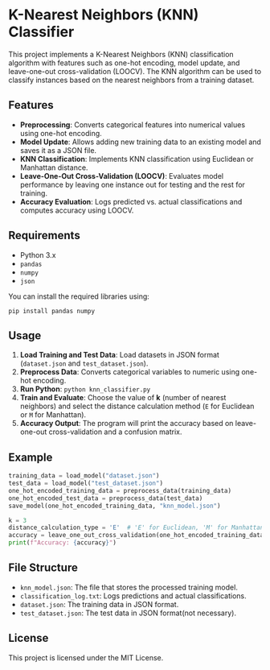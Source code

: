 # K-Nearest Neighbors (KNN) Classifier

This project implements a K-Nearest Neighbors (KNN) classification algorithm with features such as one-hot encoding, model update, and leave-one-out cross-validation (LOOCV). The KNN algorithm can be used to classify instances based on the nearest neighbors from a training dataset.

## Features
- **Preprocessing**: Converts categorical features into numerical values using one-hot encoding.
- **Model Update**: Allows adding new training data to an existing model and saves it as a JSON file.
- **KNN Classification**: Implements KNN classification using Euclidean or Manhattan distance.
- **Leave-One-Out Cross-Validation (LOOCV)**: Evaluates model performance by leaving one instance out for testing and the rest for training.
- **Accuracy Evaluation**: Logs predicted vs. actual classifications and computes accuracy using LOOCV.

## Requirements
- Python 3.x
- `pandas`
- `numpy`
- `json`

You can install the required libraries using:

```
pip install pandas numpy
```

## Usage

1. **Load Training and Test Data**: Load datasets in JSON format (`dataset.json` and `test_dataset.json`).
2. **Preprocess Data**: Converts categorical variables to numeric using one-hot encoding.
3. **Run Python**: ```python knn_classifier.py```
4. **Train and Evaluate**: Choose the value of **k** (number of nearest neighbors) and select the distance calculation method (`E` for Euclidean or `M` for Manhattan).
5. **Accuracy Output**: The program will print the accuracy based on leave-one-out cross-validation and a confusion matrix.


## Example

```python
training_data = load_model("dataset.json")
test_data = load_model("test_dataset.json")
one_hot_encoded_training_data = preprocess_data(training_data)
one_hot_encoded_test_data = preprocess_data(test_data)
save_model(one_hot_encoded_training_data, "knn_model.json")

k = 3
distance_calculation_type = 'E'  # 'E' for Euclidean, 'M' for Manhattan
accuracy = leave_one_out_cross_validation(one_hot_encoded_training_data, k, distance_calculation_type)
print(f"Accuracy: {accuracy}")
```

## File Structure

- `knn_model.json`: The file that stores the processed training model.
- `classification_log.txt`: Logs predictions and actual classifications.
- `dataset.json`: The training data in JSON format.
- `test_dataset.json`: The test data in JSON format(not necessary).

## License

This project is licensed under the MIT License.
